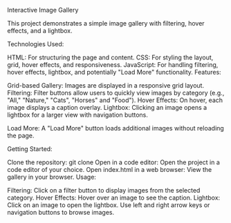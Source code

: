 Interactive Image Gallery

This project demonstrates a simple image gallery with filtering, hover effects, and a lightbox.

Technologies Used:

HTML: For structuring the page and content.
CSS: For styling the layout, grid, hover effects, and responsiveness.
JavaScript: For handling filtering, hover effects, lightbox, and potentially "Load More" functionality.
Features:

Grid-based Gallery: Images are displayed in a responsive grid layout.
Filtering: Filter buttons allow users to quickly view images by category (e.g., "All," "Nature," "Cats", "Horses" and "Food").
Hover Effects: On hover, each image displays a caption overlay.
Lightbox: Clicking an image opens a lightbox for a larger view with navigation buttons.

Load More: A "Load More" button loads additional images without reloading the page.


Getting Started:

Clone the repository: git clone 
Open in a code editor: Open the project in a code editor of your choice.
Open index.html in a web browser: View the gallery in your browser.
Usage:

Filtering: Click on a filter button to display images from the selected category.
Hover Effects: Hover over an image to see the caption.
Lightbox: Click on an image to open the lightbox. Use left and right arrow keys or navigation buttons to browse images.